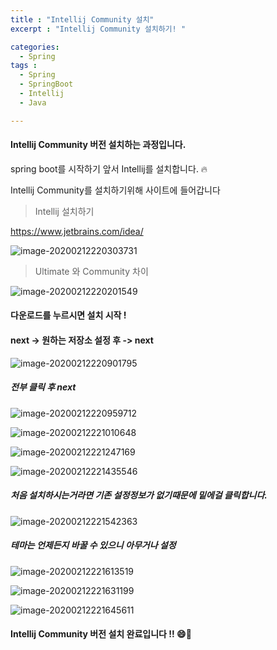 ```yaml
---
title : "Intellij Community 설치"
excerpt : "Intellij Community 설치하기! "

categories:
  - Spring
tags :
  - Spring
  - SpringBoot
  - Intellij
  - Java

---
```


####   Intellij Community 버전 설치하는 과정입니다.

spring boot를 시작하기 앞서 Intellij를 설치합니다. :fire:

Intellij Community를 설치하기위해 사이트에 들어갑니다

> Intellij 설치하기

[https://www.jetbrains.com/idea/ ](https://www.jetbrains.com/idea/)

![image-20200212220303731](C:\Users\LeeJiEun\AppData\Roaming\Typora\typora-user-images\image-20200212220303731.png)

> Ultimate 와 Community 차이

![image-20200212220201549](C:\Users\LeeJiEun\AppData\Roaming\Typora\typora-user-images\image-20200212220201549.png)



#### 다운로드를 누르시면 설치 시작 !

#### next -> 원하는 저장소 설정 후 -> next 

![image-20200212220901795](C:\Users\LeeJiEun\AppData\Roaming\Typora\typora-user-images\image-20200212220901795.png)



##### 전부 클릭 후 next



![image-20200212220959712](C:\Users\LeeJiEun\AppData\Roaming\Typora\typora-user-images\image-20200212220959712.png)

![image-20200212221010648](C:\Users\LeeJiEun\AppData\Roaming\Typora\typora-user-images\image-20200212221010648.png)

![image-20200212221247169](C:\Users\LeeJiEun\AppData\Roaming\Typora\typora-user-images\image-20200212221247169.png)

![image-20200212221435546](C:\Users\LeeJiEun\AppData\Roaming\Typora\typora-user-images\image-20200212221435546.png)

##### 처음 설치하시는거라면 기존 설정정보가 없기때문에 밑에걸 클릭합니다.

![image-20200212221542363](C:\Users\LeeJiEun\AppData\Roaming\Typora\typora-user-images\image-20200212221542363.png)

##### 테마는 언제든지 바꿀 수 있으니 아무거나 설정

![image-20200212221613519](C:\Users\LeeJiEun\AppData\Roaming\Typora\typora-user-images\image-20200212221613519.png)

![image-20200212221631199](C:\Users\LeeJiEun\AppData\Roaming\Typora\typora-user-images\image-20200212221631199.png)

![image-20200212221645611](C:\Users\LeeJiEun\AppData\Roaming\Typora\typora-user-images\image-20200212221645611.png)



#### Intellij Community 버전 설치 완료입니다 !!  :smile::raised_hands:



